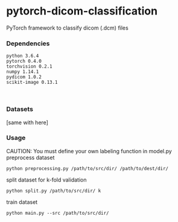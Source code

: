 # pytorch-dicom-classification
PyTorch framework to classify dicom (.dcm) files 
<br>

### Dependencies
```
python 3.6.4
pytorch 0.4.0
torchvision 0.2.1
numpy 1.14.1
pydicom 1.0.2
scikit-image 0.13.1
```
<br>

### Datasets
[same with here]
<br>

### Usage
CAUTION: You must define your own labeling function in model.py
preprocess dataset
```
python preprocessing.py /path/to/src/dir/ /path/to/dest/dir/
```
split dataset for k-fold validation
```
python split.py /path/to/src/dir/ k
```
train dataset
```
python main.py --src /path/to/src/dir/
```
